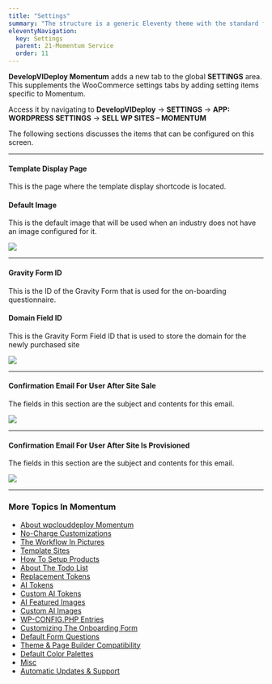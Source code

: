 ```yaml
---
title: "Settings"
summary: "The structure is a generic Eleventy theme with the standard folder and file names."
eleventyNavigation:
  key: Settings
  parent: 21-Momentum Service
  order: 11
---
```

**DevelopVIDeploy Momentum** adds a new tab to the global **SETTINGS** area. This supplements the WooCommerce settings tabs by adding setting items specific to Momentum.

Access it by navigating to **DevelopVIDeploy** → **SETTINGS** → **APP: WORDPRESS SETTINGS** → **SELL WP SITES – MOMENTUM**

The following sections discusses the items that can be configured on this screen.

- - -

#### Template Display Page

This is the page where the template display shortcode is located.

#### Default Image

This is the default image that will be used when an industry does not have an image configured for it.

[![](https://web.archive.org/web/20240420012621im_/https://wpclouddeploy.com/wp-content/uploads/2023/12/wpcd-momentum-settings-01.png)](https://web.archive.org/web/20240420012621/https://wpclouddeploy.com/wp-content/uploads/2023/12/wpcd-momentum-settings-01.png)

- - -

#### Gravity Form ID

This is the ID of the Gravity Form that is used for the on-boarding questionnaire.

#### Domain Field ID

This is the Gravity Form Field ID that is used to store the domain for the newly purchased site

[![](https://web.archive.org/web/20240420012621im_/https://wpclouddeploy.com/wp-content/uploads/2023/12/wpcd-momentum-settings-02.png)](https://web.archive.org/web/20240420012621/https://wpclouddeploy.com/wp-content/uploads/2023/12/wpcd-momentum-settings-02.png)

- - -

#### Confirmation Email For User After Site Sale

The fields in this section are the subject and contents for this email.

[![](https://web.archive.org/web/20240420012621im_/https://wpclouddeploy.com/wp-content/uploads/2023/12/wpcd-momentum-settings-03.png)](https://web.archive.org/web/20240420012621/https://wpclouddeploy.com/wp-content/uploads/2023/12/wpcd-momentum-settings-03.png)

- - -

#### Confirmation Email For User After Site Is Provisioned

The fields in this section are the subject and contents for this email.

[![](https://web.archive.org/web/20240420012621im_/https://wpclouddeploy.com/wp-content/uploads/2023/12/wpcd-momentum-settings-04.png)](https://web.archive.org/web/20240420012621/https://wpclouddeploy.com/wp-content/uploads/2023/12/wpcd-momentum-settings-04.png)

- - -

### More Topics In Momentum

*   [About wpclouddeploy Momentum](https://web.archive.org/web/20240420012621/https://wpclouddeploy.com/documentation/momentum/about-wpclouddeploy-momentum/)
*   [No-Charge Customizations](https://web.archive.org/web/20240420012621/https://wpclouddeploy.com/documentation/momentum/no-charge-customizations/)
*   [The Workflow In Pictures](https://web.archive.org/web/20240420012621/https://wpclouddeploy.com/documentation/momentum/the-workflow-in-pictures/)
*   [Template Sites](https://web.archive.org/web/20240420012621/https://wpclouddeploy.com/documentation/momentum/template-sites/)
*   [How To Setup Products](https://web.archive.org/web/20240420012621/https://wpclouddeploy.com/documentation/momentum/how-to-setup-products/)
*   [About The Todo List](https://web.archive.org/web/20240420012621/https://wpclouddeploy.com/documentation/momentum/about-the-todo-list/)
*   [Replacement Tokens](https://web.archive.org/web/20240420012621/https://wpclouddeploy.com/documentation/momentum/tokens/)
*   [AI Tokens](https://web.archive.org/web/20240420012621/https://wpclouddeploy.com/documentation/momentum/ai-tokens/)
*   [Custom AI Tokens](https://web.archive.org/web/20240420012621/https://wpclouddeploy.com/documentation/momentum/custom-ai-tokens/)
*   [AI Featured Images](https://web.archive.org/web/20240420012621/https://wpclouddeploy.com/documentation/momentum/ai-featured-images/)
*   [Custom AI Images](https://web.archive.org/web/20240420012621/https://wpclouddeploy.com/documentation/momentum/custom-ai-images/)
*   [WP-CONFIG.PHP Entries](https://web.archive.org/web/20240420012621/https://wpclouddeploy.com/documentation/momentum/wp-config-php-entries/)
*   [Customizing The Onboarding Form](https://web.archive.org/web/20240420012621/https://wpclouddeploy.com/documentation/momentum/customizing-the-onboarding-form/)
*   [Default Form Questions](https://web.archive.org/web/20240420012621/https://wpclouddeploy.com/documentation/momentum/default-form-questions/)
*   [Theme & Page Builder Compatibility](https://web.archive.org/web/20240420012621/https://wpclouddeploy.com/documentation/momentum/theme-page-builder-compatibility/)
*   [Default Color Palettes](https://web.archive.org/web/20240420012621/https://wpclouddeploy.com/documentation/momentum/default-color-palettes/)
*   [Misc](https://web.archive.org/web/20240420012621/https://wpclouddeploy.com/documentation/momentum/misc/)
*   [Automatic Updates & Support](https://web.archive.org/web/20240420012621/https://wpclouddeploy.com/documentation/momentum/automatic-updates-support/)
